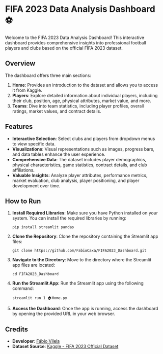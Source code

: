 # FIFA 2023 Data Analysis Dashboard ⚽

Welcome to the FIFA 2023 Data Analysis Dashboard! This interactive dashboard provides comprehensive insights into professional football players and clubs based on the official FIFA 2023 dataset.

## Overview

The dashboard offers three main sections:

1. **Home**: Provides an introduction to the dataset and allows you to access it from Kaggle.
2. **Players**: Explore detailed information about individual players, including their club, position, age, physical attributes, market value, and more.
3. **Teams**: Dive into team statistics, including player profiles, overall ratings, market values, and contract details.

## Features

- **Interactive Selection**: Select clubs and players from dropdown menus to view specific data.
- **Visualizations**: Visual representations such as images, progress bars, and data tables enhance the user experience.
- **Comprehensive Data**: The dataset includes player demographics, physical characteristics, game statistics, contract details, and club affiliations.
- **Valuable Insights**: Analyze player attributes, performance metrics, market evaluation, club analysis, player positioning, and player development over time.

## How to Run

1. **Install Required Libraries**: Make sure you have Python installed on your system. You can install the required libraries by running:
    ```
    pip install streamlit pandas
    ```

2. **Clone the Repository**: Clone the repository containing the Streamlit app files:
    ```
    git clone https://github.com/FabioCaxa/FIFA2023_Dashboard.git
    ```

3. **Navigate to the Directory**: Move to the directory where the Streamlit app files are located:
    ```
    cd FIFA2023_Dashboard
    ```

4. **Run the Streamlit App**: Run the Streamlit app using the following command:
    ```
    streamlit run 1_🏠Home.py
    ```

5. **Access the Dashboard**: Once the app is running, access the dashboard by opening the provided URL in your web browser.


## Credits

- **Developer**: [Fábio Vilela](https://github.com/FabioCaxa)
- **Dataset Source**: [Kaggle - FIFA 2023 Official Dataset](https://www.kaggle.com/datasets/kevwesophia/fifa23-official-datasetclean-data)
